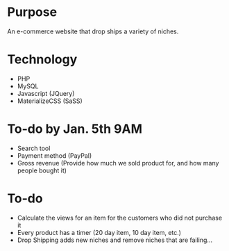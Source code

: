 # Purpose
An e-commerce website that drop ships a variety of niches.

# Technology
- PHP
- MySQL
- Javascript (JQuery)
- MaterializeCSS (SaSS)

# To-do by Jan. 5th 9AM
- Search tool
- Payment method (PayPal)
- Gross revenue (Provide how much we sold product for, and how many people bought it)

# To-do
- Calculate the views for an item for the customers who did not purchase it
- Every product has a timer (20 day item, 10 day item, etc.)
- Drop Shipping adds new niches and remove niches that are failing...